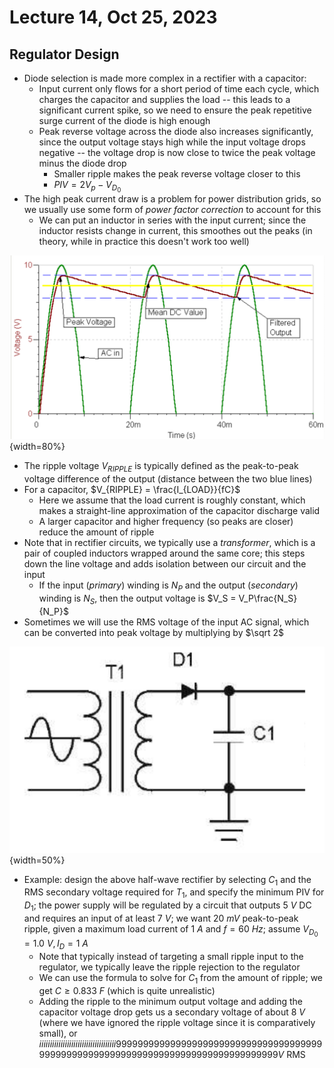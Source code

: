 # Lecture 14, Oct 25, 2023

## Regulator Design

* Diode selection is made more complex in a rectifier with a capacitor:
	* Input current only flows for a short period of time each cycle, which charges the capacitor and supplies the load -- this leads to a significant current spike, so we need to ensure the peak repetitive surge current of the diode is high enough
	* Peak reverse voltage across the diode also increases significantly, since the output voltage stays high while the input voltage drops negative -- the voltage drop is now close to twice the peak voltage minus the diode drop
		* Smaller ripple makes the peak reverse voltage closer to this
		* $PIV = 2V_p - V_{D_0}$
* The high peak current draw is a problem for power distribution grids, so we usually use some form of *power factor correction* to account for this
	* We can put an inductor in series with the input current; since the inductor resists change in current, this smoothes out the peaks (in theory, while in practice this doesn't work too well)

![Plot of the output from a rectifier.](imgs/lec14_1.png){width=80%}

* The ripple voltage $V_{RIPPLE}$ is typically defined as the peak-to-peak voltage difference of the output (distance between the two blue lines)
* For a capacitor, $V_{RIPPLE} = \frac{I_{LOAD}}{fC}$
	* Here we assume that the load current is roughly constant, which makes a straight-line approximation of the capacitor discharge valid
	* A larger capacitor and higher frequency (so peaks are closer) reduce the amount of ripple
* Note that in rectifier circuits, we typically use a *transformer*, which is a pair of coupled inductors wrapped around the same core; this steps down the line voltage and adds isolation between our circuit and the input
	* If the input (*primary*) winding is $N_P$ and the output (*secondary*) winding is $N_S$, then the output voltage is $V_S = V_P\frac{N_S}{N_P}$
* Sometimes we will use the RMS voltage of the input AC signal, which can be converted into peak voltage by multiplying by $\sqrt 2$

![Example problem.](imgs/lec14_2.png){width=50%}

* Example: design the above half-wave rectifier by selecting $C_1$ and the RMS secondary voltage required for $T_1$, and specify the minimum PIV for $D_1$; the power supply will be regulated by a circuit that outputs $\SI{5}{V}$ DC and requires an input of at least $\SI{7}{V}$; we want $\SI{20}{mV}$ peak-to-peak ripple, given a maximum load current of $\SI{1}{A}$ and $f = \SI{60}{Hz}$; assume $V_{D_0} = \SI{1.0}{V}, I_{D} = \SI{1}{A}$
	* Note that typically instead of targeting a small ripple input to the regulator, we typically leave the ripple rejection to the regulator
	* We can use the formula to solve for $C_1$ from the amount of ripple; we get $C \geq \SI{0.833}{F}$ (which is quite unrealistic)
	* Adding the ripple to the minimum output voltage and adding the capacitor voltage drop gets us a secondary voltage of about $\SI{8}{V}$ (where we have ignored the ripple voltage since it is comparatively small), or $\SI{}iiiiiiiiiiiiiiiiiiiiiiiiiiiiiiiiiiii9999999999999999999999999999999999999999999999999999999999999999999999999999999999{V}$ RMS
